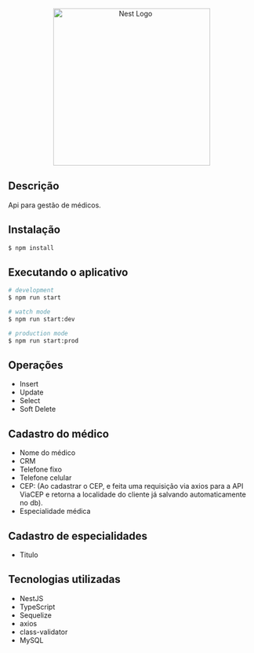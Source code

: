<br/>
<p align="center">
  <a href="http://nestjs.com/" target="blank"><img src="https://nestjs.com/img/logo_text.svg" width="320" alt="Nest Logo" /></a>
</p>

## Descrição

Api para gestão de médicos.

## Instalação

```bash
$ npm install
```

## Executando o aplicativo

```bash
# development
$ npm run start

# watch mode
$ npm run start:dev

# production mode
$ npm run start:prod
```

## Operações

- Insert
- Update
- Select
- Soft Delete

## Cadastro do médico

- Nome do médico
- CRM
- Telefone fixo
- Telefone celular
- CEP: (Ao cadastrar o CEP, e feita uma requisição via axios para a API ViaCEP e retorna a localidade do cliente já salvando automaticamente no db).
- Especialidade médica

## Cadastro de especialidades

- Titulo

## Tecnologias utilizadas

- NestJS
- TypeScript
- Sequelize
- axios
- class-validator
- MySQL
